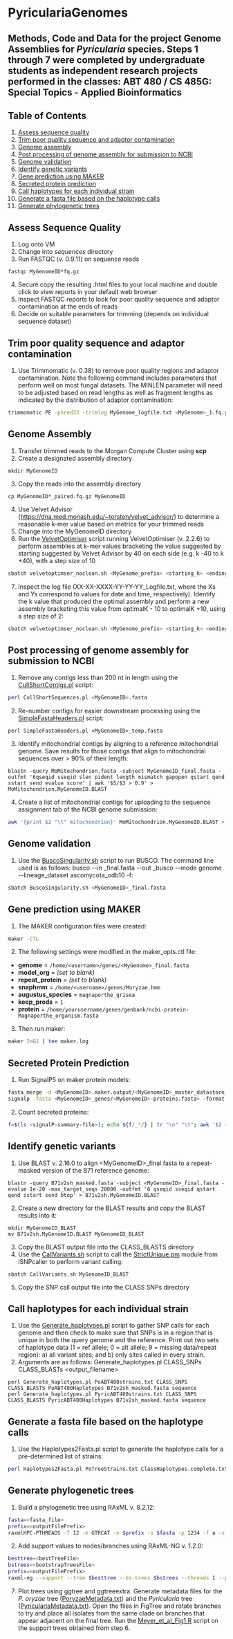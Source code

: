 # PyriculariaGenomes

**Methods, Code and Data for the project Genome Assemblies for _Pyricularia_ species.
Steps 1 through 7 were completed by undergraduate students as independent research projects performed in the classes: ABT 480 / CS 485G: Special Topics - Applied Bioinformatics**
-------------------------------------------------------
## Table of Contents
1. [Assess sequence quality](#assess-sequence-quality)
2. [Trim poor quality sequence and adaptor contamination](#trim-poor-quality-sequence-and-adaptor-contamination)
3. [Genome assembly](#genome-assembly)
4. [Post processing of genome assembly for submission to NCBI](#post-processing-of-genome-assembly-for-submission-to-ncbi)
5. [Genome validation](#genome-validation)
6. [Identify genetic variants](#identify-genetic-variants)
7. [Gene prediction using MAKER](#gene-prediction-using-maker)
8. [Secreted protein prediction](#secreted-protein-prediction)
9. [Call haplotypes for each individual strain](#call-haplotypes-for-each-individual-strain)
10. [Generate a fasta file based on the haplotype calls](#generate-a-fasta-file-based-on-the-haplotype-calls)
11. [Generate phylogenetic trees](#generate-phylogenetic-trees)

## Assess Sequence Quality
1. Log onto VM
2. Change into *sequences* directory
3. Run FASTQC (v. 0.9.11) on sequence reads
```
fastqc MyGenomeID*fq.gz
```
4. Secure copy the resulting .html files to your local machine and double click to view reports in your default web browser
5. Inspect FASTQC reports to look for poor quality sequence and adaptor contamination at the ends of reads
6. Decide on suitable parameters for trimming (depends on individual sequence dataset)

## Trim poor quality sequence and adaptor contamination
1. Use Trimmomatic (v. 0.38) to remove poor quality regions and adaptor contamination. Note the following command includes parameters that perform well on most fungal datasets. The MINLEN parameter will need to be adjusted based on read lengths as well as fragment lengths as indicated by the distribution of adaptor contamination:
```bash
trimmomatic PE -phred33 -trimlog MyGenome_logfile.txt <MyGenome>_1.fq.gz <MyGenome>_2.fq.gz <MyGenome>_1_paired.fq <MyGenome>_1_unpaired.fq <MyGenome>_2_paired.fq <MyGenome>_2_unpaired.fq ILLUMINACLIP<path/to/adaptors.fasta>:2:30:10 SLIDINGWINDOW:20:20 MINLEN:120
```
## Genome Assembly
1. Transfer trimmed reads to the Morgan Compute Cluster using **scp**
2. Create a designated assembly directory
```
mkdir MyGenomeID
```
3. Copy the reads into the assembly directory
```
cp MyGenomeID*_paired.fq.gz MyGenomeID
```
4. Use Velvet Advisor (https://dna.med.monash.edu/~torsten/velvet_advisor/) to determine a reasonable k-mer value based on metrics for your trimmed reads
5. Change into the MyGenomeID directory
6. Run the [VelvetOptimiser](/scripts/velvetoptimiser_noclean.sh) script running VelvetOptimiser (v. 2.2.6) to perform assemblies at k-mer values bracketing the value suggested by  starting suggested by Velvet Advisor by 40 on each side (e.g. k -40 to k +40), with a step size of 10
```bash
sbatch velvetoptimser_noclean.sh <MyGenome_prefix> <starting_k> <ending_k> 10
```
7. Inspect the log file (XX-XX-XXXX-YY-YY-YY_Logfile.txt, where the Xs and Ys correspond to values for date and time, respectively). Identify the k value that produced the optimal assembly and perform a new assembly bracketing this value from optimalK - 10 to optimalK +10, using a step size of 2:
```bash
sbatch velvetoptimser_noclean.sh <MyGenome_prefix> <starting_k> <ending_k> 2
```
## Post processing of genome assembly for submission to NCBI
1. Remove any contigs less than 200 nt in length using the [CullShortContigs.pl](/scripts/CullShortContigs.pl) script:
```bash
perl CullShortSequences.pl <MyGenomeID>.fasta
```
2. Re-number contigs for easier downstream processing using the [SimpleFastaHeaders.pl](/scripts/SimpleFastaHeaders.pl) script:
```
perl SimpleFastaHeaders.pl <MyGenomeID>_temp.fasta
```
3. Identify mitochondrial contigs by aligning to a reference mitochondrial genome. Save results for those contigs that align to mitochondrial sequences over > 90% of their length:
```
blastn -query MoMitochondrion.fasta -subject MyGenomeID_final.fasta -outfmt '6qseqid sseqid slen pident length mismatch gapopen qstart qend sstart send evalue score' | awk '$5/$3 > 0.9' > MoMitochondrion.MyGenomeID.BLAST
```
4. Create a list of mitochondrial contigs for uploading to the sequence assignment tab of the NCBI genome submission:
```bash
awk '{print $2 "\t" mitochondrion}' MoMitochondrion.MyGenomeID.BLAST > MyGenomeID_mitochondrial.csv
```
## Genome validation
1. Use the [BuscoSingularity.sh](/scripts/BuscoSingularity.sh) script to run BUSCO. The command line used is as follows: busco --in <MyGenome>_final.fasta --out <MyGenome>_busco --mode genome --lineage_dataset ascomycota_odb10 -f:
```bash
sbatch BuscoSingularity.sh <MyGenomeID>_final.fasta
```
## Gene prediction using MAKER
1. The MAKER configuration files were created:
```bash
maker -CTL
```
2. The following settings were modified in the maker_opts.ctl file:
- **genome** = `/home/<username>/genes/<MyGenome>_final.fasta`
- **model_org** = *(set to blank)*
- **repeat_protein** = *(set to blank)*
- **snaphmm** = `/home/<username>/genes/Moryzae.hmm`
- **augustus_species** = `magnaporthe_grisea`
- **keep_preds** = `1`
- **protein** = `/home/yourusername/genes/genbank/ncbi-protein-Magnaporthe_organism.fasta`

3. Then run maker:
```bash
maker 2>&1 | tee maker.log
```
## Secreted Protein Prediction
1. Run SignalP5 on maker protein models:
```bash
fasta_merge -d <MyGenomeID>.maker.output/<MyGenomeID>_master_datastore_index.log -o <MyGenomeID>_genes
signalp -fasta <MyGenomeID>_genes/<MyGenomeID>-proteins.fasta> -format short -prefix <MyGenomeID>
```
2. Count secreted proteins:
```bash
f=$(ls <signalP-summary-file>); echo ${f/_*/} | tr "\n" "\t"; awk '$2 ~ /^SP/' $f |  wc -l
```
## Identify genetic variants
1. Use BLAST v. 2.16.0 to align \<MyGenomeID\>_final.fasta to a repeat-masked version of the B71 reference genome:
```
blastn -query B71v2sh_masked.fasta -subject <MyGenomeID>_final.fasta -evalue 1e-20 -max_target_seqs 20000 -outfmt '6 qseqid sseqid qstart qend sstart send btop' > B71v2sh.MyGenomeID.BLAST
```
2. Create a new directory for the BLAST results and copy the BLAST results into it:
```
mkdir MyGenomeID_BLAST
mv B71v2sh.MyGenomeID.BLAST MyGenomeID_BLAST
```
3. Copy the BLAST output file into the CLASS_BLASTS directory
4. Use the [CallVariants.sh](/scripts/CallVariants.sh) script to call the [StrictUnique.pm](/scripts/StrictUnique.pm) module from iSNPcaller to perform variant calling:
```
sbatch CallVariants.sh MyGenomeID_BLAST
```
5. Copy the SNP call output file into the CLASS SNPs directory

## Call haplotypes for each individual strain
1. Use the [Generate_haplotypes.pl](/scripts/Generate_haplotypes.pl) script to gather SNP calls for each genome and then check to make sure that SNPs is in a region that is unique in both the query genome and the reference. Print out two sets of haplotype data (1 = ref allele; 0 = alt allele; 9 = missing data/repeat region): a) all variant sites; and b) only sites called in every strain.
2. Arguments are as follows:
Generate_haplotypes.pl <strain-list> CLASS_SNPs CLASS_BLASTs <output_filename> <reference-sequence> <sequence-prefix>
```
perl Generate_haplotypes.pl PoABT480strains.txt CLASS_SNPS CLASS_BLASTS PoABT480Haplotypes B71v2sh_masked.fasta sequence
perl Generate_haplotypes.pl PyricABT480strains.txt CLASS_SNPS CLASS_BLASTS PyricABT480Haplotypes B71v2sh_masked.fasta sequence
```
## Generate a fasta file based on the haplotype calls
1. Use the Haplotypes2Fasta.pl script to generate the haplotype calls for a pre-determined list of strains:
```bash
perl Haplotypes2Fasta.pl PoTreeStrains.txt ClassHaplotypes.complete.txt
```
## Generate phylogenetic trees
1. Build a phylogenetic tree using RAxML v. 8.2.12:
```bash
fasta=<fasta_file>
prefix=<outputFilePrefix>
raxmlHPC-PTHREADS -T 12 -m GTRCAT -n $prefix -s $fasta -p 1234 -f a -x 4321 -# autoMRE
```
2. Add support values to nodes/branches using RAxML-NG v. 1.2.0:
```bash
besttree=<bestTreeFile>
bstrees=<bootstrapTreesFile>
prefix=<outputFilePrefix>
raxml-ng --support --tree $besttree --bs-trees $bstrees --threads 1 --prefix $prefix
```
7. Plot trees using ggtree and ggtreeextra:
Generate metadata files for the _P. oryzae_ tree ([PoryzaeMetadata.txt](/data/TreeBuilding/PoryzaeMetadata.txt)) and the _Pyricularia_ tree ([PyriculariaMetadata.txt](/data/TreeBuilding/PyriculariaMetadata.txt)). Open the files in FigTree and rotate branches to try and place all isolates from the same clade on branches that appear adjacent on the final tree. Run the [Meyer_et_al_Fig1.R](/scripts/Meyer_et_al_Fig1.R) script on the support trees obtained from step 6.

